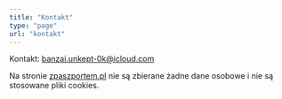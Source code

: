 ```yaml
---
title: "Kontakt"
type: "page"
url: "kontakt"
---
```


Kontakt: <a href="mailto:banzai.unkept-0k@icloud.com" class="underline text-sky-500">banzai.unkept-0k@icloud.com</a>

Na stronie <a href="https://zpaszportem.pl/">zpaszportem.pl</a> nie są zbierane żadne dane osobowe i nie są stosowane pliki cookies.